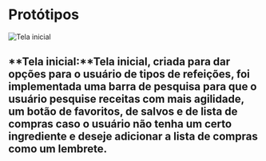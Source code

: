 # Protótipos
![Tela inicial](https://github.com/PedroArthurs/Aplicativomovelreceita/assets/137658535/45dac3f7-1c2f-4777-a619-4989d680e95c)
## **Tela inicial:**Tela inicial, criada para dar opções para o usuário de tipos de refeições,  foi implementada uma barra de pesquisa para que o usuário pesquise receitas com mais agilidade, um botão de favoritos, de salvos e de lista de compras caso o usuário não tenha um certo ingrediente e deseje adicionar a lista de compras como um lembrete.
